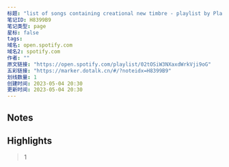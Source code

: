 ```yaml
---
标题: "list of songs containing creational new timbre - playlist by PlaylistGeniusAI.com | Spotify"
笔记ID: H8399B9
笔记类型: page
星标: false
tags: 
域名: open.spotify.com
域名2: spotify.com
作者: ""
原文链接: "https://open.spotify.com/playlist/02tOSiW3NXaxdWrkVji9oG"
五彩链接: "https://marker.dotalk.cn/#/?noteidx=H8399B9"
划线数量: 1
创建时间: 2023-05-04 20:30
更新时间: 2023-05-04 20:30
---
```


## Notes


## Highlights
> 1

